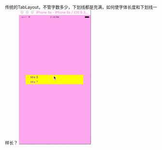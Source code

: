 传统的TabLayout，不管字数多少，下划线都是充满，如何使字体长度和下划线一样长？
![image](https://github.com/Yesi-hoang/TaoBaoTopLine/blob/master/Gif/TaoBaoTopLineGif.gif)
